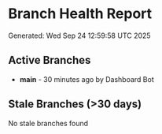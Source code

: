 # Branch Health Report
Generated: Wed Sep 24 12:59:58 UTC 2025

## Active Branches
- **main** - 30 minutes ago by Dashboard Bot

## Stale Branches (>30 days)
No stale branches found
